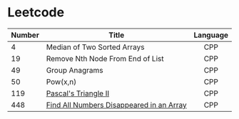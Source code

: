 # Leetcode

| Number | Title | Language |
|--------------|------|:--------:|
|4|Median of Two Sorted Arrays|CPP|
|19|Remove Nth Node From End of List |CPP|
|49|Group Anagrams|CPP|
|50|Pow(x,n)|CPP|
|119|<a href = "https://github.com/YingchenZ/Leetcode/blob/main/PascalTriangle.cpp">Pascal's Triangle II</a>|CPP
|448|<a href = "https://github.com/YingchenZ/Leetcode/blob/main/FindAllNumbersDisappearedinArray.cpp">Find All Numbers Disappeared in an Array</a>|CPP|
